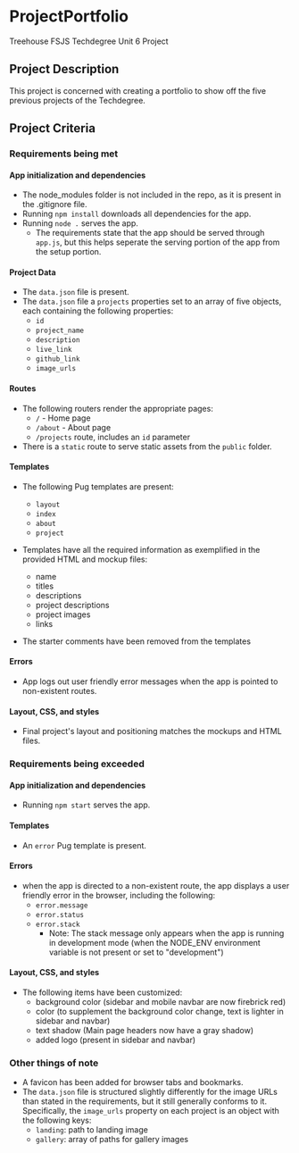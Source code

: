 # ProjectPortfolio
Treehouse FSJS Techdegree Unit 6 Project

## Project Description
This project is concerned with creating a portfolio to show off the five previous projects of the Techdegree.

## Project Criteria
### Requirements being met
#### App initialization and dependencies
- The node_modules folder is not included in the repo, as it is present in the .gitignore file.
- Running `npm install` downloads all dependencies for the app.
- Running `node .` serves the app.
    - The requirements state that the app should be served through `app.js`, but this helps seperate the serving portion of the app from the setup portion.

#### Project Data
- The `data.json` file is present.
- The `data.json` file a `projects` properties set to an array of five objects, each containing the following properties:
    - `id`
    - `project_name`
    - `description`
    - `live_link`
    - `github_link`
    - `image_urls`

#### Routes
- The following routers render the appropriate pages:
    - `/` - Home page
    - `/about` - About page
    - `/projects` route, includes an `id` parameter
- There is a `static` route to serve static assets from the `public` folder.

#### Templates
- The following Pug templates are present:
    - `layout`
    - `index`
    - `about`
    - `project`

- Templates have all the required information as exemplified in the provided HTML and mockup files:
    - name
    - titles
    - descriptions
    - project descriptions
    - project images
    - links
- The starter comments have been removed from the templates

#### Errors
- App logs out user friendly error messages when the app is pointed to non-existent routes.

#### Layout, CSS, and styles
- Final project's layout and positioning matches the mockups and HTML files.

### Requirements being exceeded
#### App initialization and dependencies
- Running `npm start` serves the app.

#### Templates
- An `error` Pug template is present.

#### Errors
- when the app is directed to a non-existent route, the app displays a user friendly error in the browser, including the following:
    - `error.message`
    - `error.status`
    - `error.stack`
        - Note: The stack message only appears when the app is running in development mode (when the NODE_ENV environment variable is not present or set to "development")

#### Layout, CSS, and styles
- The following items have been customized:
    - background color (sidebar and mobile navbar are now firebrick red)
    - color (to supplement the background color change, text is lighter in sidebar and navbar)
    - text shadow (Main page headers now have a gray shadow)
    - added logo (present in sidebar and navbar)

### Other things of note
- A favicon has been added for browser tabs and bookmarks.
- The `data.json` file is structured slightly differently for the image URLs than stated in the requirements, but it still generally conforms to it. Specifically, the `image_urls` property on each project is an object with the following keys:
    - `landing`: path to landing image
    - `gallery`: array of paths for gallery images